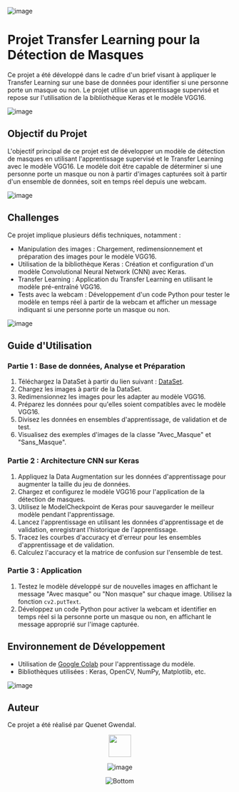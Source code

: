 

![image](https://github.com/ggwendall/ggwendall/assets/48108275/edb15cbf-f45a-472c-b934-44762886a231)

# Projet Transfer Learning pour la Détection de Masques

Ce projet a été développé dans le cadre d'un brief visant à appliquer le Transfer Learning sur une base de données pour identifier si une personne porte un masque ou non. Le projet utilise un apprentissage supervisé et repose sur l'utilisation de la bibliothèque Keras et le modèle VGG16.

![image](https://github.com/ggwendall/ggwendall/assets/48108275/edb15cbf-f45a-472c-b934-44762886a231)

## Objectif du Projet

L'objectif principal de ce projet est de développer un modèle de détection de masques en utilisant l'apprentissage supervisé et le Transfer Learning avec le modèle VGG16. Le modèle doit être capable de déterminer si une personne porte un masque ou non à partir d'images capturées soit à partir d'un ensemble de données, soit en temps réel depuis une webcam.

![image](https://github.com/ggwendall/ggwendall/assets/48108275/edb15cbf-f45a-472c-b934-44762886a231)

## Challenges

Ce projet implique plusieurs défis techniques, notamment :

- Manipulation des images : Chargement, redimensionnement et préparation des images pour le modèle VGG16.
- Utilisation de la bibliothèque Keras : Création et configuration d'un modèle Convolutional Neural Network (CNN) avec Keras.
- Transfer Learning : Application du Transfer Learning en utilisant le modèle pré-entraîné VGG16.
- Tests avec la webcam : Développement d'un code Python pour tester le modèle en temps réel à partir de la webcam et afficher un message indiquant si une personne porte un masque ou non.

![image](https://github.com/ggwendall/ggwendall/assets/48108275/edb15cbf-f45a-472c-b934-44762886a231)

## Guide d'Utilisation

### Partie 1 : Base de données, Analyse et Préparation

1. Téléchargez la DataSet à partir du lien suivant : [DataSet](https://drive.google.com/drive/folders/1HOxFk8alSSMshf95ToLEUuYZ1Ki7p90Q?usp=sharing).
2. Chargez les images à partir de la DataSet.
3. Redimensionnez les images pour les adapter au modèle VGG16.
4. Préparez les données pour qu'elles soient compatibles avec le modèle VGG16.
5. Divisez les données en ensembles d'apprentissage, de validation et de test.
6. Visualisez des exemples d'images de la classe "Avec_Masque" et "Sans_Masque".

### Partie 2 : Architecture CNN sur Keras

1. Appliquez la Data Augmentation sur les données d'apprentissage pour augmenter la taille du jeu de données.
2. Chargez et configurez le modèle VGG16 pour l'application de la détection de masques.
3. Utilisez le ModelCheckpoint de Keras pour sauvegarder le meilleur modèle pendant l'apprentissage.
4. Lancez l'apprentissage en utilisant les données d'apprentissage et de validation, enregistrant l'historique de l'apprentissage.
5. Tracez les courbes d'accuracy et d'erreur pour les ensembles d'apprentissage et de validation.
6. Calculez l'accuracy et la matrice de confusion sur l'ensemble de test.

### Partie 3 : Application

1. Testez le modèle développé sur de nouvelles images en affichant le message "Avec masque" ou "Non masque" sur chaque image. Utilisez la fonction `cv2.putText`.
2. Développez un code Python pour activer la webcam et identifier en temps réel si la personne porte un masque ou non, en affichant le message approprié sur l'image capturée.

## Environnement de Développement

- Utilisation de [Google Colab](https://colab.research.google.com/?hl=fr) pour l'apprentissage du modèle.
- Bibliothèques utilisées : Keras, OpenCV, NumPy, Matplotlib, etc.

![image](https://github.com/ggwendall/ggwendall/assets/48108275/edb15cbf-f45a-472c-b934-44762886a231)

## Auteur

Ce projet a été réalisé par Quenet Gwendal.

<div align=center>

<img src="https://media.giphy.com/media/VgCDAzcKvsR6OM0uWg/giphy.gif" width="50"> 

![image](https://github.com/ggwendall/ggwendall/assets/48108275/edb15cbf-f45a-472c-b934-44762886a231)

![Bottom](https://github.com/ggwendall/ggwendall/assets/48108275/1f58de6a-f411-45fd-86a6-e9aa673332e6)
